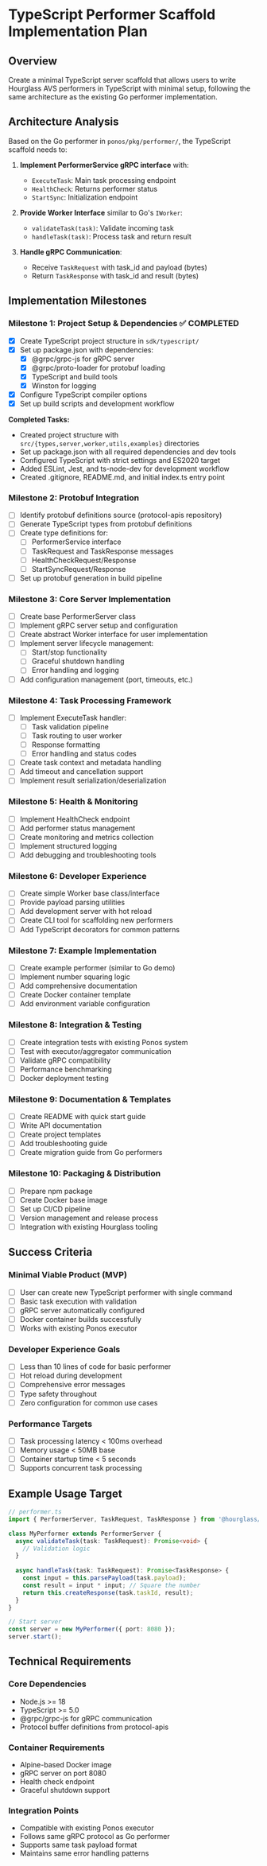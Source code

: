 # TypeScript Performer Scaffold Implementation Plan

## Overview
Create a minimal TypeScript server scaffold that allows users to write Hourglass AVS performers in TypeScript with minimal setup, following the same architecture as the existing Go performer implementation.

## Architecture Analysis
Based on the Go performer in `ponos/pkg/performer/`, the TypeScript scaffold needs to:

1. **Implement PerformerService gRPC interface** with:
   - `ExecuteTask`: Main task processing endpoint
   - `HealthCheck`: Returns performer status
   - `StartSync`: Initialization endpoint

2. **Provide Worker Interface** similar to Go's `IWorker`:
   - `validateTask(task)`: Validate incoming task
   - `handleTask(task)`: Process task and return result

3. **Handle gRPC Communication**:
   - Receive `TaskRequest` with task_id and payload (bytes)
   - Return `TaskResponse` with task_id and result (bytes)

## Implementation Milestones

### Milestone 1: Project Setup & Dependencies ✅ COMPLETED
- [x] Create TypeScript project structure in `sdk/typescript/`
- [x] Set up package.json with dependencies:
  - [x] @grpc/grpc-js for gRPC server
  - [x] @grpc/proto-loader for protobuf loading
  - [x] TypeScript and build tools
  - [x] Winston for logging
- [x] Configure TypeScript compiler options
- [x] Set up build scripts and development workflow

**Completed Tasks:**
- Created project structure with `src/{types,server,worker,utils,examples}` directories
- Set up package.json with all required dependencies and dev tools
- Configured TypeScript with strict settings and ES2020 target
- Added ESLint, Jest, and ts-node-dev for development workflow
- Created .gitignore, README.md, and initial index.ts entry point

### Milestone 2: Protobuf Integration
- [ ] Identify protobuf definitions source (protocol-apis repository)
- [ ] Generate TypeScript types from protobuf definitions
- [ ] Create type definitions for:
  - [ ] PerformerService interface
  - [ ] TaskRequest and TaskResponse messages
  - [ ] HealthCheckRequest/Response
  - [ ] StartSyncRequest/Response
- [ ] Set up protobuf generation in build pipeline

### Milestone 3: Core Server Implementation
- [ ] Create base PerformerServer class
- [ ] Implement gRPC server setup and configuration
- [ ] Create abstract Worker interface for user implementation
- [ ] Implement server lifecycle management:
  - [ ] Start/stop functionality
  - [ ] Graceful shutdown handling
  - [ ] Error handling and logging
- [ ] Add configuration management (port, timeouts, etc.)

### Milestone 4: Task Processing Framework
- [ ] Implement ExecuteTask handler:
  - [ ] Task validation pipeline
  - [ ] Task routing to user worker
  - [ ] Response formatting
  - [ ] Error handling and status codes
- [ ] Create task context and metadata handling
- [ ] Add timeout and cancellation support
- [ ] Implement result serialization/deserialization

### Milestone 5: Health & Monitoring
- [ ] Implement HealthCheck endpoint
- [ ] Add performer status management
- [ ] Create monitoring and metrics collection
- [ ] Implement structured logging
- [ ] Add debugging and troubleshooting tools

### Milestone 6: Developer Experience
- [ ] Create simple Worker base class/interface
- [ ] Provide payload parsing utilities
- [ ] Add development server with hot reload
- [ ] Create CLI tool for scaffolding new performers
- [ ] Add TypeScript decorators for common patterns

### Milestone 7: Example Implementation
- [ ] Create example performer (similar to Go demo)
- [ ] Implement number squaring logic
- [ ] Add comprehensive documentation
- [ ] Create Docker container template
- [ ] Add environment variable configuration

### Milestone 8: Integration & Testing
- [ ] Create integration tests with existing Ponos system
- [ ] Test with executor/aggregator communication
- [ ] Validate gRPC compatibility
- [ ] Performance benchmarking
- [ ] Docker deployment testing

### Milestone 9: Documentation & Templates
- [ ] Create README with quick start guide
- [ ] Write API documentation
- [ ] Create project templates
- [ ] Add troubleshooting guide
- [ ] Create migration guide from Go performers

### Milestone 10: Packaging & Distribution
- [ ] Prepare npm package
- [ ] Create Docker base image
- [ ] Set up CI/CD pipeline
- [ ] Version management and release process
- [ ] Integration with existing Hourglass tooling

## Success Criteria

### Minimal Viable Product (MVP)
- [ ] User can create new TypeScript performer with single command
- [ ] Basic task execution with validation
- [ ] gRPC server automatically configured
- [ ] Docker container builds successfully
- [ ] Works with existing Ponos executor

### Developer Experience Goals
- [ ] Less than 10 lines of code for basic performer
- [ ] Hot reload during development
- [ ] Comprehensive error messages
- [ ] Type safety throughout
- [ ] Zero configuration for common use cases

### Performance Targets
- [ ] Task processing latency < 100ms overhead
- [ ] Memory usage < 50MB base
- [ ] Container startup time < 5 seconds
- [ ] Supports concurrent task processing

## Example Usage Target

```typescript
// performer.ts
import { PerformerServer, TaskRequest, TaskResponse } from '@hourglass/performer';

class MyPerformer extends PerformerServer {
  async validateTask(task: TaskRequest): Promise<void> {
    // Validation logic
  }
  
  async handleTask(task: TaskRequest): Promise<TaskResponse> {
    const input = this.parsePayload(task.payload);
    const result = input * input; // Square the number
    return this.createResponse(task.taskId, result);
  }
}

// Start server
const server = new MyPerformer({ port: 8080 });
server.start();
```

## Technical Requirements

### Core Dependencies
- Node.js >= 18
- TypeScript >= 5.0
- @grpc/grpc-js for gRPC communication
- Protocol buffer definitions from protocol-apis

### Container Requirements
- Alpine-based Docker image
- gRPC server on port 8080
- Health check endpoint
- Graceful shutdown support

### Integration Points
- Compatible with existing Ponos executor
- Follows same gRPC protocol as Go performer
- Supports same task payload format
- Maintains same error handling patterns